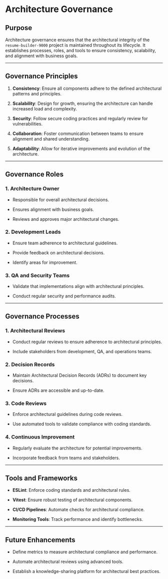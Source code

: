 # Architecture Governance

## Purpose

Architecture governance ensures that the architectural integrity of the `resume-builder-9000` project is maintained throughout its lifecycle. It establishes processes, roles, and tools to ensure consistency, scalability, and alignment with business goals.

---

## Governance Principles

1. **Consistency**: Ensure all components adhere to the defined architectural patterns and principles.

2. **Scalability**: Design for growth, ensuring the architecture can handle increased load and complexity.

3. **Security**: Follow secure coding practices and regularly review for vulnerabilities.

4. **Collaboration**: Foster communication between teams to ensure alignment and shared understanding.

5. **Adaptability**: Allow for iterative improvements and evolution of the architecture.

---

## Governance Roles

### 1. Architecture Owner

- Responsible for overall architectural decisions.

- Ensures alignment with business goals.

- Reviews and approves major architectural changes.

### 2. Development Leads

- Ensure team adherence to architectural guidelines.

- Provide feedback on architectural decisions.

- Identify areas for improvement.

### 3. QA and Security Teams

- Validate that implementations align with architectural principles.

- Conduct regular security and performance audits.

---

## Governance Processes

### 1. Architectural Reviews

- Conduct regular reviews to ensure adherence to architectural principles.

- Include stakeholders from development, QA, and operations teams.

### 2. Decision Records

- Maintain Architectural Decision Records (ADRs) to document key decisions.

- Ensure ADRs are accessible and up-to-date.

### 3. Code Reviews

- Enforce architectural guidelines during code reviews.

- Use automated tools to validate compliance with coding standards.

### 4. Continuous Improvement

- Regularly evaluate the architecture for potential improvements.

- Incorporate feedback from teams and stakeholders.

---

## Tools and Frameworks

- **ESLint**: Enforce coding standards and architectural rules.

- **Vitest**: Ensure robust testing of architectural components.

- **CI/CD Pipelines**: Automate checks for architectural compliance.

- **Monitoring Tools**: Track performance and identify bottlenecks.

---

## Future Enhancements

- Define metrics to measure architectural compliance and performance.

- Automate architectural reviews using advanced tools.

- Establish a knowledge-sharing platform for architectural best practices.
